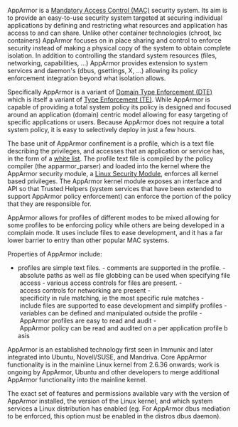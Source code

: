 AppArmor is a [Mandatory Access Control
(MAC)](https://en.wikipedia.org/wiki/Mandatory_access_control)
security system. Its aim is to provide an easy-to-use security
system targeted at securing individual applications by defining and
restricting what resources and application has access to and can
share. Unlike other container technologies (chroot, lxc containers)
AppArmor focuses on in place sharing and control to enforce security
instead of making a physical copy of the system to obtain complete
isolation. In addition to controlling the standard system resources
(files, networking, capabilities, ...) AppArmor provides extension
to system services and daemon's (dbus, gsettings, X, ...) allowing
its policy enforcement integration beyond what isolation allows.

Specifically AppArmor is a variant of [Domain Type Enforcement
(DTE)](http://citeseer.ist.psu.edu/viewdoc/summary?doi=10.1.1.37.1501)
which is itself a variant of [Type Enforcement
(TE)](https://en.wikipedia.org/wiki/Type_enforcement). While AppArmor
is capable of providing a total system policy its policy is designed
and focused around an application (domain) centric model allowing for
easy targeting of specific applications or users. Because AppArmor
does not require a total system policy, it is easy to selectively
deploy in just a few hours.

The base unit of AppArmor confinement is a profile, which
is a text file describing the privileges, and accesses
that an application or service has, in the form of a [white
list](https://en.wikipedia.org/wiki/Whitelist). The profile text file
is compiled by the policy compiler (the apparmor\_parser) and loaded
into the kernel where the AppArmor security module, a [Linux Security
Module](https://en.wikipedia.org/wiki/Linux_Security_Modules), enforces
all kernel based privileges. The AppArmor kernel module exposes an
interface and API so that Trusted Helpers (system services that have
been extended to support AppArmor policy enforcement) can enforce
the portion of the policy that they are responsible for.

AppArmor allows for profiles of different modes to be mixed
allowing for some profiles to be enforcing policy while others are
being developed in a complain mode. It uses include files to ease
development, and it has a far lower barrier to entry than other
popular MAC systems.

Properties of AppArmor include:

- profiles are simple text files.
- comments are supported in the profile.
- absolute paths as well as file globbing can be used when specifying file access
- various access controls for files are present.
- access controls for networking are present
- specificity in rule matching, ie the most specific rule matches
- include files are supported to ease development and simplify profiles
- variables can be defined and manipulated outside the profile
- AppArmor profiles are easy to read and audit
- AppArmor policy can be read and audited on a per application profile basis

AppArmor is an established technology first seen in Immunix and later
integrated into Ubuntu, Novell/SUSE, and Mandriva. Core AppArmor
functionality is in the mainline Linux kernel from 2.6.36 onwards;
work is ongoing by AppArmor, Ubuntu and other developers to merge
additional AppArmor functionality into the mainline kernel.

The exact set of features and permissions available vary with the
version of AppArmor installed, the version of the Linux kernel,
and which system services a Linux distribution has enabled (eg. For
AppArmor dbus mediation to be enforced, this option must be enabled
in the distros dbus daemon).
